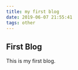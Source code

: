 ```yaml
---
title: my first blog
date: 2019-06-07 21:55:41
tags: other
---
```


## First Blog

This is my first blog. 





